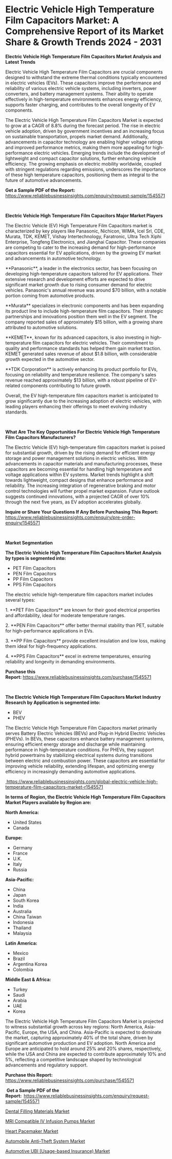 <p><h1>Electric Vehicle High Temperature Film Capacitors Market: A Comprehensive Report of its Market Share & Growth Trends 2024 - 2031</h1></p><p><strong>Electric Vehicle High Temperature Film Capacitors Market Analysis and Latest Trends</strong></p>
<p><p>Electric Vehicle High Temperature Film Capacitors are crucial components designed to withstand the extreme thermal conditions typically encountered in electric vehicles (EVs). These capacitors improve the performance and reliability of various electric vehicle systems, including inverters, power converters, and battery management systems. Their ability to operate effectively in high-temperature environments enhances energy efficiency, supports faster charging, and contributes to the overall longevity of EV components.</p><p>The Electric Vehicle High Temperature Film Capacitors Market is expected to grow at a CAGR of 8.8% during the forecast period. The rise in electric vehicle adoption, driven by government incentives and an increasing focus on sustainable transportation, propels market demand. Additionally, advancements in capacitor technology are enabling higher voltage ratings and improved performance metrics, making them more appealing for high-performance electric vehicles. Emerging trends include the development of lightweight and compact capacitor solutions, further enhancing vehicle efficiency. The growing emphasis on electric mobility worldwide, coupled with stringent regulations regarding emissions, underscores the importance of these high temperature capacitors, positioning them as integral to the future of automotive advancements.</p></p>
<p><strong>Get a Sample PDF of the Report:&nbsp;</strong> <a href="https://www.reliablebusinessinsights.com/enquiry/request-sample/1545571?utm_campaign=1119&utm_medium=2&utm_source=Github&utm_content=ia&utm_term=03112024&utm_id=electric-vehicle-high-temperature-film-capacitors">https://www.reliablebusinessinsights.com/enquiry/request-sample/1545571</a></p>
<p>&nbsp;</p>
<p><strong>Electric Vehicle High Temperature Film Capacitors Major Market Players</strong></p>
<p><p>The Electric Vehicle (EV) High Temperature Film Capacitors market is characterized by key players like Panasonic, Nichicon, WIMA, Icel Srl, CDE, Murata, TDK, KEMET, Vishay Intertechnology, Faratronic, Ultra Tech Xiphi Enterprise, Tongfeng Electronics, and Jianghai Capacitor. These companies are competing to cater to the increasing demand for high-performance capacitors essential for EV applications, driven by the growing EV market and advancements in automotive technology.</p><p>**Panasonic**, a leader in the electronics sector, has been focusing on developing high-temperature capacitors tailored for EV applications. Their extensive research and development efforts are expected to drive significant market growth due to rising consumer demand for electric vehicles. Panasonic's annual revenue was around $70 billion, with a notable portion coming from automotive products.</p><p>**Murata** specializes in electronic components and has been expanding its product line to include high-temperature film capacitors. Their strategic partnerships and innovations position them well in the EV segment. The company reported sales of approximately $15 billion, with a growing share attributed to automotive solutions.</p><p>**KEMET**, known for its advanced capacitors, is also investing in high-temperature film capacitors for electric vehicles. Their commitment to quality and performance standards has helped them gain market traction. KEMET generated sales revenue of about $1.8 billion, with considerable growth expected in the automotive sector.</p><p>**TDK Corporation** is actively enhancing its product portfolio for EVs, focusing on reliability and temperature resilience. The company's sales revenue reached approximately $13 billion, with a robust pipeline of EV-related components contributing to future growth.</p><p>Overall, the EV high-temperature film capacitors market is anticipated to grow significantly due to the increasing adoption of electric vehicles, with leading players enhancing their offerings to meet evolving industry standards.</p></p>
<p>&nbsp;</p>
<p><strong>What Are The Key Opportunities For Electric Vehicle High Temperature Film Capacitors Manufacturers?</strong></p>
<p><p>The Electric Vehicle (EV) high-temperature film capacitors market is poised for substantial growth, driven by the rising demand for efficient energy storage and power management solutions in electric vehicles. With advancements in capacitor materials and manufacturing processes, these capacitors are becoming essential for handling high temperature and voltage applications within EV systems. Market trends highlight a shift towards lightweight, compact designs that enhance performance and reliability. The increasing integration of regenerative braking and motor control technologies will further propel market expansion. Future outlook suggests continued innovations, with a projected CAGR of over 10% through the next five years, as EV adoption accelerates globally.</p></p>
<p><strong>Inquire or Share Your Questions If Any Before Purchasing This Report:</strong> <a href="https://www.reliablebusinessinsights.com/enquiry/pre-order-enquiry/1545571?utm_campaign=1119&utm_medium=2&utm_source=Github&utm_content=ia&utm_term=03112024&utm_id=electric-vehicle-high-temperature-film-capacitors">https://www.reliablebusinessinsights.com/enquiry/pre-order-enquiry/1545571</a></p>
<p>&nbsp;</p>
<p><strong>Market Segmentation</strong></p>
<p><strong>The Electric Vehicle High Temperature Film Capacitors Market Analysis by types is segmented into:</strong></p>
<p><ul><li>PET Film Capacitors</li><li>PEN Film Capacitors</li><li>PP Film Capacitors</li><li>PPS Film Capacitors</li></ul></p>
<p><p>The electric vehicle high-temperature film capacitors market includes several types: </p><p>1. **PET Film Capacitors** are known for their good electrical properties and affordability, ideal for moderate temperature ranges.</p><p>2. **PEN Film Capacitors** offer better thermal stability than PET, suitable for high-performance applications in EVs.</p><p>3. **PP Film Capacitors** provide excellent insulation and low loss, making them ideal for high-frequency applications.</p><p>4. **PPS Film Capacitors** excel in extreme temperatures, ensuring reliability and longevity in demanding environments.</p></p>
<p><strong>Purchase this Report:&nbsp;</strong><a href="https://www.reliablebusinessinsights.com/purchase/1545571?utm_campaign=1119&utm_medium=2&utm_source=Github&utm_content=ia&utm_term=03112024&utm_id=electric-vehicle-high-temperature-film-capacitors">https://www.reliablebusinessinsights.com/purchase/1545571</a></p>
<p>&nbsp;</p>
<p><strong>The Electric Vehicle High Temperature Film Capacitors Market Industry Research by Application is segmented into:</strong></p>
<p><ul><li>BEV</li><li>PHEV</li></ul></p>
<p><p>The Electric Vehicle High Temperature Film Capacitors market primarily serves Battery Electric Vehicles (BEVs) and Plug-in Hybrid Electric Vehicles (PHEVs). In BEVs, these capacitors enhance battery management systems, ensuring efficient energy storage and discharge while maintaining performance in high-temperature conditions. For PHEVs, they support hybrid powertrains by stabilizing electrical systems during transitions between electric and combustion power. These capacitors are essential for improving vehicle reliability, extending lifespan, and optimizing energy efficiency in increasingly demanding automotive applications.</p></p>
<p><a href="https://www.reliablebusinessinsights.com/global-electric-vehicle-high-temperature-film-capacitors-market-r1545571?utm_campaign=1119&utm_medium=2&utm_source=Github&utm_content=ia&utm_term=03112024&utm_id=electric-vehicle-high-temperature-film-capacitors">&nbsp;https://www.reliablebusinessinsights.com/global-electric-vehicle-high-temperature-film-capacitors-market-r1545571</a></p>
<p><strong>In terms of Region, the Electric Vehicle High Temperature Film Capacitors Market Players available by Region are:</strong></p>
<p>
    <p> <strong> North America: </strong>
        <ul>
            <li>United States</li>
            <li>Canada</li>
        </ul>
        </p> 
    <p> <strong> Europe: </strong>
        <ul>
            <li>Germany</li>
            <li>France</li>
            <li>U.K.</li>
            <li>Italy</li>
            <li>Russia</li>
        </ul>
        </p> 
    <p> <strong> Asia-Pacific: </strong>
        <ul>
            <li>China</li>
            <li>Japan</li>
            <li>South Korea</li>
            <li>India</li>
            <li>Australia</li>
            <li>China Taiwan</li>
            <li>Indonesia</li>
            <li>Thailand</li>
            <li>Malaysia</li>
        </ul>
        </p> 
    <p> <strong> Latin America: </strong>
        <ul>
            <li>Mexico</li>
            <li>Brazil</li>
            <li>Argentina Korea</li>
            <li>Colombia</li>
        </ul>
        </p> 
    <p> <strong> Middle East & Africa: </strong>
        <ul>
            <li>Turkey</li>
            <li>Saudi</li>
            <li>Arabia</li>
            <li>UAE</li>
            <li>Korea</li>
        </ul>
    </p>
    </p>
<p><p>The Electric Vehicle High Temperature Film Capacitors Market is projected to witness substantial growth across key regions: North America, Asia-Pacific, Europe, the USA, and China. Asia-Pacific is expected to dominate the market, capturing approximately 40% of the total share, driven by significant automotive production and EV adoption. North America and Europe are anticipated to hold around 25% and 20% shares, respectively, while the USA and China are expected to contribute approximately 10% and 5%, reflecting a competitive landscape shaped by technological advancements and regulatory support.</p></p>
<p><strong>Purchase this Report: </strong><a href="https://www.reliablebusinessinsights.com/purchase/1545571?utm_campaign=1119&utm_medium=2&utm_source=Github&utm_content=ia&utm_term=03112024&utm_id=electric-vehicle-high-temperature-film-capacitors">https://www.reliablebusinessinsights.com/purchase/1545571</a></p>
<p>&nbsp;<strong>Get a Sample PDF of the Report:&nbsp;&nbsp;</strong><a href="https://www.reliablebusinessinsights.com/enquiry/request-sample/1545571?utm_campaign=1119&utm_medium=2&utm_source=Github&utm_content=ia&utm_term=03112024&utm_id=electric-vehicle-high-temperature-film-capacitors">https://www.reliablebusinessinsights.com/enquiry/request-sample/1545571</a></p>
<p><strong></strong></p>
<p><p><a href="https://issuu.com/reportprime-2/docs/dental-filling-materials-market-siz_54068efd328c40?utm_campaign=1119&utm_medium=2&utm_source=Github&utm_content=ia&utm_term=03112024&utm_id=electric-vehicle-high-temperature-film-capacitors">Dental Filling Materials Market</a></p><p><a href="https://issuu.com/reportprime-2/docs/mri-compatible-iv-infusion-pumps-ma_9e3117e3d7906a?utm_campaign=1119&utm_medium=2&utm_source=Github&utm_content=ia&utm_term=03112024&utm_id=electric-vehicle-high-temperature-film-capacitors">MRI Compatible IV Infusion Pumps Market</a></p><p><a href="https://issuu.com/reportprime-2/docs/heart-pacemaker-market-size-2030.pp_6ad2bf8d6009b8?utm_campaign=1119&utm_medium=2&utm_source=Github&utm_content=ia&utm_term=03112024&utm_id=electric-vehicle-high-temperature-film-capacitors">Heart Pacemaker Market</a></p><p><a href="https://github.com/catusaesianou/Market-Research-Report-List-1/blob/main/automobile-anti-theft-system-market.md?utm_campaign=1119&utm_medium=2&utm_source=Github&utm_content=ia&utm_term=03112024&utm_id=electric-vehicle-high-temperature-film-capacitors">Automobile Anti-Theft System Market</a></p><p><a href="https://github.com/fendtankandh/Market-Research-Report-List-1/blob/main/automotive-ubi-usage-based-insurance-market.md?utm_campaign=1119&utm_medium=2&utm_source=Github&utm_content=ia&utm_term=03112024&utm_id=electric-vehicle-high-temperature-film-capacitors">Automotive UBI (Usage-based Insurance) Market</a></p></p>